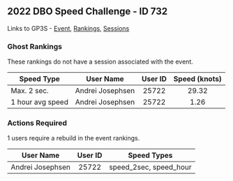 ## 2022 DBO Speed Challenge - ID 732

Links to GP3S - [Event](https://www.gps-speedsurfing.com/default.aspx?mnu=event&val=732), [Rankings](https://www.gps-speedsurfing.com/default.aspx?mnu=eventranking&val=732), [Sessions](https://www.gps-speedsurfing.com/default.aspx?mnu=eventsessions&val=732)

### Ghost Rankings

These rankings do not have a session associated with the event.

| Speed Type | User Name | User ID | Speed (knots) |
| ---------- | --------- | :-----: | :-----------: |
| Max. 2 sec. | Andrei Josephsen | 25722 | 29.32 |
| 1 hour avg speed | Andrei Josephsen | 25722 | 1.26 |

### Actions Required

1 users require a rebuild in the event rankings.

| User Name | User ID | Speed Types |
| --------- | :-----: | ----------- |
| Andrei Josephsen | 25722 | speed_2sec, speed_hour |
